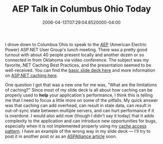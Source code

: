 ﻿---
title: AEP Talk in Columbus Ohio Today
date: "2006-04-13T07:29:04.8520000-04:00"
description: I drove down to Columbus Ohio to speak to the AEP (American Electric Power) ASP.NET User Group's lunch meeting.
featuredImage: img/aep-talk-in-columbus-ohio-today-featured.png
---

I drove down to Columbus Ohio to speak to the [AEP](http://aep.com/) (American Electric Power) ASP.NET User Group's lunch meeting. There was a pretty good turnout with about 40 people present locally and another dozen or so connected in from Oklahoma via video conference. The subject was my favorite,.NET Caching Best Practices, and the presentation seemed to be well-received. You can find the [basic slide deck here](http://index.aspalliance.com/FileGallery/Presentations/Details/169_.NETCachingBestPracticesMarch2006.aspx) and more information on [ASP.NET caching here](http://aspalliance.com/ref/caching.aspx).

One question I got that was a new one for me was, "What are the limitations of caching?" Since most of my slide deck is all about how caching can be properly used to **help** your application's performance, I think this is telling me that I need to focus a little more on some of the pitfalls. My quick answer was that caching can add overhead, can result in stale data, can result in out-of-sync state between multiple servers, and can hurt performance if it is overdone. I would also add now (though I didn't say it today) that it adds complexity to the application and can introduce new opportunities for bugs, especially when it is not implemented properly using my [cache access pattern](http://ardalis.com/blogs/ssmith/archive/2004/04/02/1803.aspx). I have an example of the wrong way in my slide deck — I'll try to post it in another post or as an [ASPAlliance article](http://aspalliance.com/) soon.

